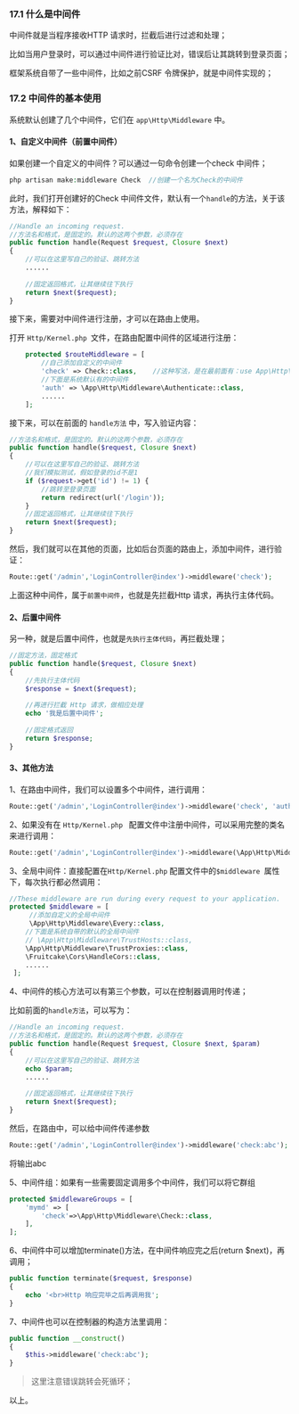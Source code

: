 


### 17.1 什么是中间件

中间件就是当程序接收HTTP 请求时，拦截后进行过滤和处理；

比如当用户登录时，可以通过中间件进行验证比对，错误后让其跳转到登录页面；

框架系统自带了一些中间件，比如之前CSRF 令牌保护，就是中间件实现的；

### 17.2 中间件的基本使用

系统默认创建了几个中间件，它们在 `app\Http\Middleware` 中。

#### 1、自定义中间件（前置中间件）

如果创建一个自定义的中间件？可以通过一句命令创建一个check 中间件；

```php
php artisan make:middleware Check  //创建一个名为Check的中间件
```

此时，我们打开创建好的Check 中间件文件，默认有一个`handle`的方法，关于该方法，解释如下：

```php
//Handle an incoming request.
//方法名和格式，是固定的。默认的这两个参数，必须存在
public function handle(Request $request, Closure $next)
{
    //可以在这里写自己的验证、跳转方法
    ......
    
    //固定返回格式，让其继续往下执行
    return $next($request);
}
```

接下来，需要对中间件进行注册，才可以在路由上使用。

打开 `Http/Kernel.php `文件，在路由配置中间件的区域进行注册：

```php
    protected $routeMiddleware = [
        //自己添加自定义的中间件
        'check' => Check::class,	//这种写法，是在最前面有：use App\Http\Middleware\Check;
        //下面是系统默认有的中间件
        'auth' => \App\Http\Middleware\Authenticate::class,
        ......
    ];
```

接下来，可以在前面的 `handle方法` 中，写入验证内容：

```php
//方法名和格式，是固定的。默认的这两个参数，必须存在
public function handle($request, Closure $next)
{
    //可以在这里写自己的验证、跳转方法
    //我们模拟测试，假如登录的id不是1
    if ($request->get('id') != 1) {
        //跳转至登录页面
        return redirect(url('/login'));
    }
    //固定返回格式，让其继续往下执行
    return $next($request);
}
```

然后，我们就可以在其他的页面，比如后台页面的路由上，添加中间件，进行验证：

```php
Route::get('/admin','LoginController@index')->middleware('check');
```

上面这种中间件，属于`前置中间件`，也就是先拦截Http 请求，再执行主体代码。

#### 2、后置中间件

另一种，就是后置中间件，也就是`先执行主体代码`，再拦截处理；

```php
//固定方法，固定格式
public function handle($request, Closure $next)
{
    //先执行主体代码
    $response = $next($request);
    
    //再进行拦截 Http 请求，做相应处理
    echo '我是后置中间件';
    
    //固定格式返回
    return $response;
}
```

#### 3、其他方法

1、在路由中间件，我们可以设置多个中间件，进行调用：

```php
Route::get('/admin','LoginController@index')->middleware('check', 'auth');
```

2、如果没有在 `Http/Kernel.php ` 配置文件中注册中间件，可以采用完整的类名来进行调用：

```php
Route::get('/admin','LoginController@index')->middleware(\App\Http\Middleware\Check::class);
```

3、全局中间件：直接配置在`Http/Kernel.php`  配置文件中的`$middleware `属性下，每次执行都必然调用：

```php
//These middleware are run during every request to your application.
protected $middleware = [
     //添加自定义的全局中间件
     \App\Http\Middleware\Every::class,
    //下面是系统自带的默认的全局中间件
    // \App\Http\Middleware\TrustHosts::class,
    \App\Http\Middleware\TrustProxies::class,
    \Fruitcake\Cors\HandleCors::class,
    ......
 ];
```

4、中间件的核心方法可以有第三个参数，可以在控制器调用时传递；

比如前面的`handle方法`，可以写为：

```php
//Handle an incoming request.
//方法名和格式，是固定的。默认的这两个参数，必须存在
public function handle(Request $request, Closure $next, $param)
{
    //可以在这里写自己的验证、跳转方法
    echo $param;
    ......
    
    //固定返回格式，让其继续往下执行
    return $next($request);
}
```

然后，在路由中，可以给中间件传递参数

```php
Route::get('/admin','LoginController@index')->middleware('check:abc');
```

将输出abc

5、中间件组：如果有一些需要固定调用多个中间件，我们可以将它群组

```php
protected $middlewareGroups = [
    'mymd' => [
        'check'=>\App\Http\Middleware\Check::class,
    ],
];
```

6、中间件中可以增加terminate()方法，在中间件响应完之后(return $next)，再调用；

```php
public function terminate($request, $response)
{
    echo '<br>Http 响应完毕之后再调用我';
}
```

7、中间件也可以在控制器的构造方法里调用：

```php
public function __construct()
{
    $this->middleware('check:abc');
}
```

>   这里注意错误跳转会死循环；

以上。